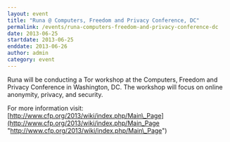 ```yaml
---
layout: event
title: "Runa @ Computers, Freedom and Privacy Conference, DC"
permalink: /events/runa-computers-freedom-and-privacy-conference-dc
date: 2013-06-25
startdate: 2013-06-25
enddate: 2013-06-26
author: admin
category: event
---
```


Runa will be conducting a Tor workshop at the Computers, Freedom and Privacy Conference in Washington, DC. The workshop will focus on online anonymity, privacy, and security.

For more information visit:
 [http://www.cfp.org/2013/wiki/index.php/Main\_Page](http://www.cfp.org/2013/wiki/index.php/Main_Page "http://www.cfp.org/2013/wiki/index.php/Main\_Page")

